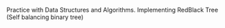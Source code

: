 Practice with Data Structures and Algorithms. Implementing RedBlack Tree (Self balancing binary tree)

